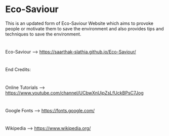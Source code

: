 # Eco-Saviour
This is an updated form of Eco-Saviour Website which aims to provoke people or motivate them to save the environment and also provides tips and techniques to save the environment.
#
Eco-Saviour --> https://saarthak-slathia.github.io/Eco-Saviour/
#
End Credits:
#
Online Tutorials --> https://www.youtube.com/channel/UCbwXnUipZsLfUckBPsC7Jog
#
Google Fonts --> https://fonts.google.com/
#
Wikipedia --> https://www.wikipedia.org/
